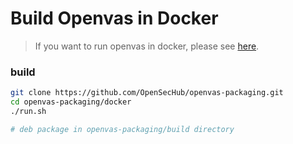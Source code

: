 # Build Openvas in Docker


> If you want to run openvas in docker, please see [here](https://github.com/immauss/openvas).

### build

```bash
git clone https://github.com/OpenSecHub/openvas-packaging.git
cd openvas-packaging/docker
./run.sh

# deb package in openvas-packaging/build directory
```